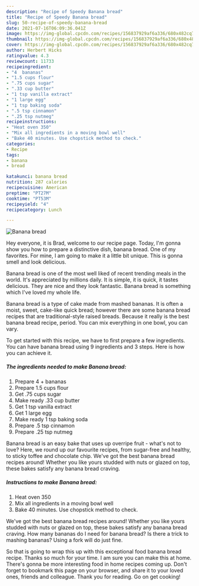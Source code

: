 ```yaml
---
description: "Recipe of Speedy Banana bread"
title: "Recipe of Speedy Banana bread"
slug: 50-recipe-of-speedy-banana-bread
date: 2021-07-16T06:09:36.041Z
image: https://img-global.cpcdn.com/recipes/156837929af6a336/680x482cq70/banana-bread-recipe-main-photo.jpg
thumbnail: https://img-global.cpcdn.com/recipes/156837929af6a336/680x482cq70/banana-bread-recipe-main-photo.jpg
cover: https://img-global.cpcdn.com/recipes/156837929af6a336/680x482cq70/banana-bread-recipe-main-photo.jpg
author: Herbert Hicks
ratingvalue: 4.3
reviewcount: 11733
recipeingredient:
- "4  bananas"
- "1.5 cups flour"
- ".75 cups sugar"
- ".33 cup butter"
- "1 tsp vanilla extract"
- "1 large egg"
- "1 tsp baking soda"
- ".5 tsp cinnamon"
- ".25 tsp nutmeg"
recipeinstructions:
- "Heat oven 350"
- "Mix all ingredients in a moving bowl well"
- "Bake 40 minutes. Use chopstick method to check."
categories:
- Recipe
tags:
- banana
- bread

katakunci: banana bread 
nutrition: 287 calories
recipecuisine: American
preptime: "PT27M"
cooktime: "PT53M"
recipeyield: "4"
recipecategory: Lunch

---
```



![Banana bread](https://img-global.cpcdn.com/recipes/156837929af6a336/680x482cq70/banana-bread-recipe-main-photo.jpg)

Hey everyone, it is Brad, welcome to our recipe page. Today, I'm gonna show you how to prepare a distinctive dish, banana bread. One of my favorites. For mine, I am going to make it a little bit unique. This is gonna smell and look delicious.

Banana bread is one of the most well liked of recent trending meals in the world. It's appreciated by millions daily. It is simple, it is quick, it tastes delicious. They are nice and they look fantastic. Banana bread is something which I've loved my whole life.

Banana bread is a type of cake made from mashed bananas. It is often a moist, sweet, cake-like quick bread; however there are some banana bread recipes that are traditional-style raised breads. Because it really is the best banana bread recipe, period. You can mix everything in one bowl, you can vary.


To get started with this recipe, we have to first prepare a few ingredients. You can have banana bread using 9 ingredients and 3 steps. Here is how you can achieve it.

<!--inarticleads1-->

##### The ingredients needed to make Banana bread:

1. Prepare 4 + bananas
1. Prepare 1.5 cups flour
1. Get .75 cups sugar
1. Make ready .33 cup butter
1. Get 1 tsp vanilla extract
1. Get 1 large egg
1. Make ready 1 tsp baking soda
1. Prepare .5 tsp cinnamon
1. Prepare .25 tsp nutmeg


Banana bread is an easy bake that uses up overripe fruit - what&#39;s not to love? Here, we round up our favourite recipes, from sugar-free and healthy, to sticky toffee and chocolate chip. We&#39;ve got the best banana bread recipes around! Whether you like yours studded with nuts or glazed on top, these bakes satisfy any banana bread craving. 

<!--inarticleads2-->

##### Instructions to make Banana bread:

1. Heat oven 350
1. Mix all ingredients in a moving bowl well
1. Bake 40 minutes. Use chopstick method to check.


We&#39;ve got the best banana bread recipes around! Whether you like yours studded with nuts or glazed on top, these bakes satisfy any banana bread craving. How many bananas do I need for banana bread? Is there a trick to mashing bananas? Using a fork will do just fine. 

So that is going to wrap this up with this exceptional food banana bread recipe. Thanks so much for your time. I am sure you can make this at home. There's gonna be more interesting food in home recipes coming up. Don't forget to bookmark this page on your browser, and share it to your loved ones, friends and colleague. Thank you for reading. Go on get cooking!
